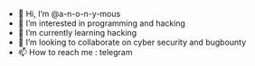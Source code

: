 - 👋 Hi, I’m @a-n-o-n-y-mous
- 👀 I’m interested in programming and hacking
- 🌱 I’m currently learning hacking
- 💞️ I’m looking to collaborate on cyber security and bugbounty
- 📫 How to reach me : telegram
<!---
a-n-o-n-y-mous/a-n-o-n-y-mous is a ✨ special ✨ repository because its `README.md` (this file) appears on your GitHub profile.
You can click the Preview link to take a look at your changes.
--->
